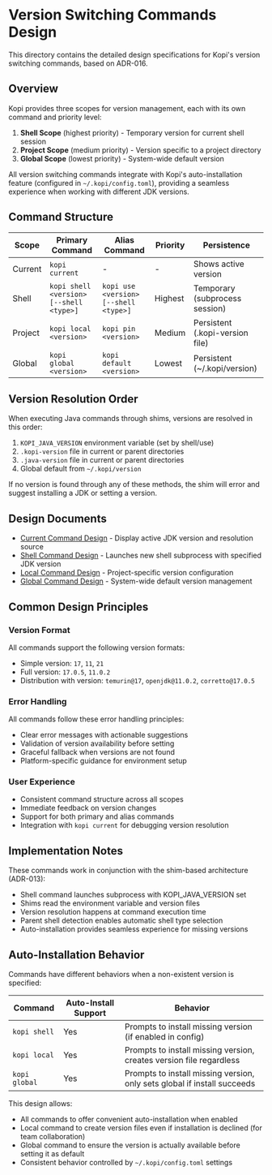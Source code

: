 # Version Switching Commands Design

This directory contains the detailed design specifications for Kopi's version switching commands, based on ADR-016.

## Overview

Kopi provides three scopes for version management, each with its own command and priority level:

1. **Shell Scope** (highest priority) - Temporary version for current shell session
2. **Project Scope** (medium priority) - Version specific to a project directory
3. **Global Scope** (lowest priority) - System-wide default version

All version switching commands integrate with Kopi's auto-installation feature (configured in `~/.kopi/config.toml`), providing a seamless experience when working with different JDK versions.

## Command Structure

| Scope | Primary Command | Alias Command | Priority | Persistence |
|-------|----------------|---------------|----------|-------------|
| Current | `kopi current` | - | - | Shows active version |
| Shell | `kopi shell <version> [--shell <type>]` | `kopi use <version> [--shell <type>]` | Highest | Temporary (subprocess session) |
| Project | `kopi local <version>` | `kopi pin <version>` | Medium | Persistent (.kopi-version file) |
| Global | `kopi global <version>` | `kopi default <version>` | Lowest | Persistent (~/.kopi/version) |

## Version Resolution Order

When executing Java commands through shims, versions are resolved in this order:

1. `KOPI_JAVA_VERSION` environment variable (set by shell/use)
2. `.kopi-version` file in current or parent directories
3. `.java-version` file in current or parent directories
4. Global default from `~/.kopi/version`

If no version is found through any of these methods, the shim will error and suggest installing a JDK or setting a version.

## Design Documents

- [Current Command Design](./current-command.md) - Display active JDK version and resolution source
- [Shell Command Design](./shell-command.md) - Launches new shell subprocess with specified JDK version
- [Local Command Design](./local-command.md) - Project-specific version configuration
- [Global Command Design](./global-command.md) - System-wide default version management

## Common Design Principles

### Version Format

All commands support the following version formats:
- Simple version: `17`, `11`, `21`
- Full version: `17.0.5`, `11.0.2`
- Distribution with version: `temurin@17`, `openjdk@11.0.2`, `corretto@17.0.5`

### Error Handling

All commands follow these error handling principles:
- Clear error messages with actionable suggestions
- Validation of version availability before setting
- Graceful fallback when versions are not found
- Platform-specific guidance for environment setup

### User Experience

- Consistent command structure across all scopes
- Immediate feedback on version changes
- Support for both primary and alias commands
- Integration with `kopi current` for debugging version resolution

## Implementation Notes

These commands work in conjunction with the shim-based architecture (ADR-013):
- Shell command launches subprocess with KOPI_JAVA_VERSION set
- Shims read the environment variable and version files  
- Version resolution happens at command execution time
- Parent shell detection enables automatic shell type selection
- Auto-installation provides seamless experience for missing versions

## Auto-Installation Behavior

Commands have different behaviors when a non-existent version is specified:

| Command | Auto-Install Support | Behavior |
|---------|---------------------|----------|
| `kopi shell` | Yes | Prompts to install missing version (if enabled in config) |
| `kopi local` | Yes | Prompts to install missing version, creates version file regardless |
| `kopi global` | Yes | Prompts to install missing version, only sets global if install succeeds |

This design allows:
- All commands to offer convenient auto-installation when enabled
- Local command to create version files even if installation is declined (for team collaboration)
- Global command to ensure the version is actually available before setting it as default
- Consistent behavior controlled by `~/.kopi/config.toml` settings